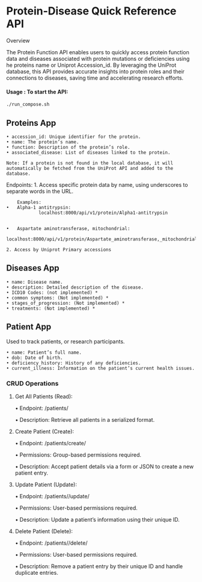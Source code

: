 # Protein-Disease Quick Reference API

Overview

The Protein Function API enables users to quickly access protein function data and diseases associated with protein mutations or deficiencies using he proteins name or Uniprot Accession_id. By leveraging the UniProt database, this API provides accurate insights into protein roles and their connections to diseases, saving time and accelerating research efforts.

#### Usage : To start the API:

```
./run_compose.sh
```

## Proteins App
	• accession_id: Unique identifier for the protein.
	• name: The protein’s name.
	• function: Description of the protein’s role.
	• associated_disease: List of diseases linked to the protein.

`Note: If a protein is not found in the local database, it will automatically be fetched from the UniProt API and added to the database.`

Endpoints:
	1.	Access specific protein data by name, using underscores to separate words in the URL.
        
        Examples:
	•	Alpha-1 antitrypsin: 
                localhost:8000/api/v1/protein/Alpha1-antitrypsin


	•	Aspartate aminotransferase, mitochondrial:
                        localhost:8000/api/v1/protein/Aspartate_aminotransferase,_mitochondrial

	2. Access by Uniprot Primary accessions 

## Diseases App

	• name: Disease name.
	• description: Detailed description of the disease.
	• ICD10 Codes: (not implemented) *
	• common symptoms: (Not implemented) *
	• stages_of_progression: (Not implemented) *
	• treatments: (Not implemented) *

## Patient App
Used to track patients, or research participants. 

	• name: Patient’s full name.
	• dob: Date of birth.
	• deficiency_history: History of any deficiencies.
	• current_illness: Information on the patient’s current health issues.

### CRUD Operations

1. Get All Patients (Read):

	• Endpoint: /patients/

	•	Description: Retrieve all patients in a serialized format.

2. Create Patient (Create):

	•	Endpoint: /patients/create/

	•	Permissions: Group-based permissions required.

	•	Description: Accept patient details via a form or JSON to create a new patient entry.

3. Update Patient (Update):

	•	Endpoint: /patients/<id>/update/

	•	Permissions: User-based permissions required.

	•	Description: Update a patient’s information using their unique ID.

4. Delete Patient (Delete):

	•	Endpoint: /patients/<id>/delete/

	•	Permissions: User-based permissions required.

	•	Description: Remove a patient entry by their unique ID and handle duplicate entries.
